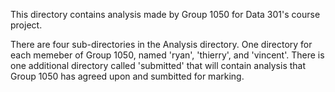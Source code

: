 This directory contains analysis made by Group 1050 for Data 301's course project.

There are four sub-directories in the Analysis directory. One directory for each memeber of Group 1050, named 'ryan', 'thierry', and 'vincent'. There is one additional directory called 'submitted' that will contain analysis that Group 1050 has agreed upon and sumbitted for marking.
